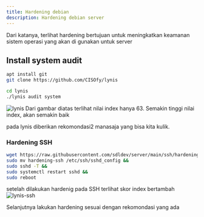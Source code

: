 ```yaml
---
title: Hardening debian
description: Hardening debian server
---
```

Dari katanya, terlihat hardening bertujuan untuk meningkatkan keamanan sistem operasi yang akan di gunakan untuk server

## Install system audit
```sh
apt install git
git clone https://github.com/CISOfy/lynis
```

```sh
cd lynis 
./lynis audit system
```

![lynis](/images/linux/lynis.png "lynis")
Dari gambar diatas terlihat nilai index hanya 63. Semakin tinggi nilai index, akan semakin baik

pada lynis diberikan rekomondasi2 manasaja yang bisa kita kulik.

### Hardening SSH
```sh
wget https://raw.githubusercontent.com/sdldev/server/main/ssh/hardening-ssh && 
sudo mv hardening-ssh /etc/ssh/sshd_config && 
sudo sshd -T && 
sudo systemctl restart sshd && 
sudo reboot
```

setelah dilakukan hardenig pada SSH terlihat skor index bertambah
![lynis-ssh](/images/linux/lynis-ssh.png "lynis-ssh")

Selanjutnya lakukan hardening sesuai dengan rekomondasi yang ada
